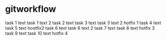 # gitworkflow
task 1 text
task 1 text 2
task 2 text
task 3 text
task 3 text 2
hotfix 1
task 4 text
task 5 text
hostfix2
task 6 text
task 6 text 2
task 7 text
task 8 text
hotfix 3
task 9 text
task 10 text
hotfix 4
